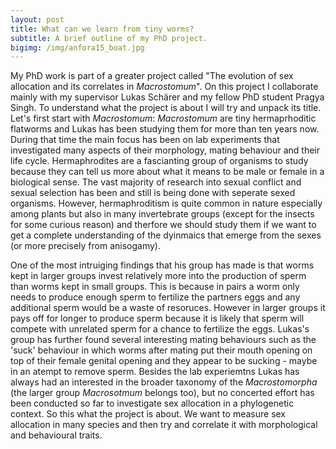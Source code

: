 ```yaml
---
layout: post
title: What can we learn from tiny worms?
subtitle: A brief outline of my PhD project.
bigimg: /img/anfora15_boat.jpg
---
```


My PhD work is part of a greater project called "The evolution of sex allocation and its correlates in *Macrostomum*". On this project I collaborate mainly with my supervisor Lukas Schärer and my fellow PhD student Pragya Singh. To understand what the project is about I will try and unpack its title. Let's first start with *Macrostomum*: *Macrostomum* are tiny hermaprhoditic flatworms and Lukas has been studying them for more than ten years now. During that time the main focus has been on lab experiments that investigated many aspects of their morphology, mating behaviour and their life cycle. Hermaphrodites are a fascianting group of organisms to study because they can tell us more about what it means to be male or female in a biological sense. The vast majority of research into sexual conflict and sexual selection has been and still is being done with seperate sexed organisms. However, hermaphroditism is quite common in nature especially among plants but also in many invertebrate groups (except for the insects for some curious reason) and therfore we should study them if we want to get a complete understanding of the dyinmaics that emerge from the sexes (or more precisely from anisogamy).


One of the most intruiging findings that his group has made is that worms kept in larger groups invest relatively more into the production of sperm than worms kept in small groups. This is because in pairs a worm only needs to produce enough sperm to fertilize the partners eggs and any additional sperm would be a waste of resoruces. However in larger groups it pays off for longer to produce sperm because it is likely that sperm will compete with unrelated sperm for a chance to fertilize the eggs. Lukas's group has further found several interesting mating behaviours such as the 'suck' behaviour in which worms after mating put their mouth opening on top of their female genital opening and they appear to be sucking - maybe in an atempt to remove sperm. Besides the lab experiemtns Lukas has always had an interested in the broader taxonomy of the *Macrostomorpha* (the larger group *Macrosotmum* belongs too), but no concerted effort has been conducted so far to investigate sex allocation in a phylogenetic context. So this what the project is about. We want to measure sex allocation in many species and then try and correlate it with morphological and behavioural traits.


